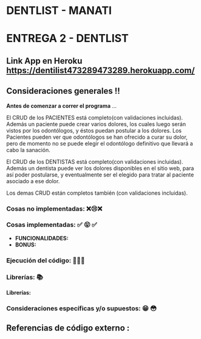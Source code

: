 # DENTLIST - MANATI

# ENTREGA 2 - DENTLIST

## Link App en Heroku https://dentilist473289473289.herokuapp.com/

## Consideraciones generales :bangbang:
**Antes de comenzar a correr el programa** ...

El CRUD de los PACIENTES está completo(con validaciones incluidas). Además un paciente puede crear varios dolores, los cuales luego serán vistos por los odontólogos, y éstos puedan postular a los dolores.
Los Pacientes pueden ver que odontólogos se han ofrecido a curar su dolor, pero de momento no se puede elegir el odontólogo definitivo que llevará a cabo la sanación.

El CRUD de los DENTISTAS está completo(con validaciones incluidas). Además un dentista puede ver los dolores disponibles en el sitio web, para así poder postularse, y eventualmente ser el elegido para tratar al paciente asociado a ese dolor.

Los demas CRUD están completos también (con validaciones incluidas).


### Cosas no implementadas: :x::cry::x:

 
### Cosas implementadas: :white_check_mark: :stuck_out_tongue_closed_eyes: :white_check_mark:

 - **FUNCIONALIDADES:**
 - **BONUS:**

### Ejecución del código:  :floppy_disk::floppy_disk::floppy_disk:

### Librerías: :books: 

**Librerías:**

### Consideraciones específicas y/o supuestos: :grin: :flushed: 


## Referencias de código externo :
